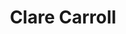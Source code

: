 ---
layout: post
title: Clare Carroll
image: http://files.tnyu.org/people/headshot/clare-carroll.jpg
position: Design Days
twitter: claremcarroll
weight: 5
---